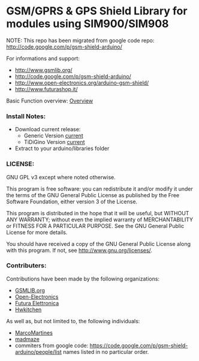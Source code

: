GSM/GPRS & GPS Shield Library for modules using SIM900/SIM908
======
NOTE: This repo has been migrated from google code repo: http://code.google.com/p/gsm-shield-arduino/


For informations and support:
- http://www.gsmlib.org/
- http://code.google.com/p/gsm-shield-arduino/
- http://www.open-electronics.org/arduino-gsm-shield/
- http://www.futurashop.it/

Basic Function overview: [Overview](https://raw.github.com/MarcoMartines/GSM-GPRS-GPS-Shield/GSMSHIELD/README)

### Install Notes:
- Download current release:
	- Generic Version [current](https://github.com/MarcoMartines/GSM-GPRS-GPS-Shield/archive/v3.07.1.zip)
	- TiDiGino Version [current](https://github.com/MarcoMartines/GSM-GPRS-GPS-Shield/archive/v3.07_TDG.zip)
- Extract to your arduino/libraries folder

### LICENSE:
GNU GPL v3 except where noted otherwise.

This program is free software: you can redistribute it and/or modify 
it under the terms of the GNU General Public License as published by
the Free Software Foundation, either version 3 of the License.

This program is distributed in the hope that it will be useful,
but WITHOUT ANY WARRANTY; without even the implied warranty of
MERCHANTABILITY or FITNESS FOR A PARTICULAR PURPOSE.  See the
GNU General Public License for more details.

You should have received a copy of the GNU General Public License
along with this program.  If not, see <http://www.gnu.org/licenses/>.

### Contributers:

Contributions have been made by the following organizations:
- [GSMLIB.org](http://www.gsmlib.org)
- [Open-Electronics](http://www.open-electronics.org/arduino-gsm-shield/)
- [Futura Elettronica](http://www.futurashop.it)
- [Hwkitchen](http://www.hwkitchen.com)

As well as, but not limited to, the following individuals:
 - [MarcoMartines](https://github.com/MarcoMartines)
 - [madmaze](https://github.com/madmaze)
 - commiters from google code: https://code.google.com/p/gsm-shield-arduino/people/list
names listed in no particular order.
